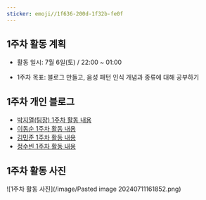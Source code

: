 ```yaml
---
sticker: emoji//1f636-200d-1f32b-fe0f
---
```

## 1주차 활동 계획

- 활동 일시: 7월 6일(토) / 22:00 ~ 01:00 

- 1주차 목표: 블로그 만들고, 음성 패턴 인식 개념과 종류에 대해 공부하기

## 1주차 개인 블로그

- [박지열(팀장) 1주차 활동 내용](https://jiyeol9081.github.io/jiyeol'sblog/1주차-활동-내용)
- [이동순 1주차 활동 내용](https://github.com/Ledn05/Ledn05.github.io)
- [김민준 1주차 활동 내용](https://github.com/Blummerhen/Blummerhen.github.io)
- [정수빈 1주차 활동 내용](https://m.blog.naver.com/qwert0483/223509245542)

## 1주차 활동 사진

![1주차 활동 사진](/image/Pasted image 20240711161852.png)




